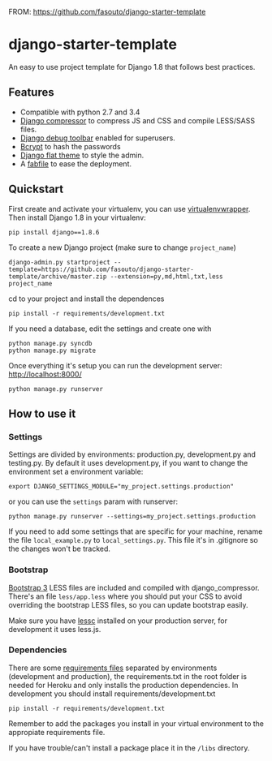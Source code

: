 FROM: https://github.com/fasouto/django-starter-template

# django-starter-template #

An easy to use project template for Django 1.8 that follows best practices.

## Features ##

- Compatible with python 2.7 and 3.4
- [Django compressor](http://django-compressor.readthedocs.org/en/latest/) to compress JS and CSS and compile LESS/SASS files.
- [Django debug toolbar](http://django-debug-toolbar.readthedocs.org/) enabled for superusers.
- [Bcrypt](https://docs.djangoproject.com/en/1.8/topics/auth/passwords/#using-bcrypt-with-django) to hash the passwords
- [Django flat theme](https://github.com/elky/django-flat-theme) to style the admin.
- A [fabfile](http://www.fabfile.org/) to ease the deployment.

## Quickstart ##

First create and activate your virtualenv, you can use [virtualenvwrapper](https://virtualenvwrapper.readthedocs.org/en/latest/). Then install Django 1.8 in your virtualenv:

    pip install django==1.8.6

To create a new Django project (make sure to change `project_name`)

    django-admin.py startproject --template=https://github.com/fasouto/django-starter-template/archive/master.zip --extension=py,md,html,txt,less project_name

cd to your project and install the dependences

    pip install -r requirements/development.txt

If you need a database, edit the settings and create one with
   
    python manage.py syncdb
    python manage.py migrate

Once everything it's setup you can run the development server: [http://localhost:8000/](http://localhost:8000/)

    python manage.py runserver

## How to use it ##

### Settings ###

Settings are divided by environments: production.py, development.py and testing.py. By default it uses development.py, if you want to change the environment set a environment variable:

    export DJANGO_SETTINGS_MODULE="my_project.settings.production"

or you can use the `settings` param with runserver:

    python manage.py runserver --settings=my_project.settings.production

If you need to add some settings that are specific for your machine, rename the file `local_example.py` to `local_settings.py`. This file it's in .gitignore so the changes won't be tracked.

### Bootstrap ###

[Bootstrap 3](http://getbootstrap.com/css/#less) LESS files are included and compiled with django_compressor. There's an  file `less/app.less` where you should put your CSS to avoid overriding the bootstrap LESS files, so you can update bootstrap easily.

Make sure you have [lessc](http://lesscss.org/#using-less-installation) installed on your production server, for development it uses less.js.

### Dependencies ###

There are some [requirements files](https://pip.readthedocs.org/en/1.1/requirements.html) separated by environments (development and production), the requirements.txt in the root folder is needed for Heroku and only installs the production dependencies. In development you should install requirements/development.txt

    pip install -r requirements/development.txt

Remember to add the packages you install in your virtual environment to the appropiate requirements file.

If you have trouble/can't install a package place it in the `/libs` directory.
